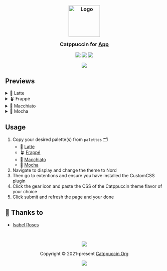 <h3 align="center">
	<img src="https://raw.githubusercontent.com/catppuccin/catppuccin/main/assets/logos/exports/1544x1544_circle.png" width="100" alt="Logo"/><br/>
	<img src="https://raw.githubusercontent.com/catppuccin/catppuccin/main/assets/misc/transparent.png" height="30" width="0px"/>
	Catppuccin for <a href="https://github.com/catppuccin/template">App</a>
	<img src="https://raw.githubusercontent.com/catppuccin/catppuccin/main/assets/misc/transparent.png" height="30" width="0px"/>
</h3>

<p align="center">
	<a href="https://github.com/catppuccin/template/stargazers"><img src="https://img.shields.io/github/stars/catppuccin/template?colorA=363a4f&colorB=b7bdf8&style=for-the-badge"></a>
	<a href="https://github.com/catppuccin/template/issues"><img src="https://img.shields.io/github/issues/catppuccin/template?colorA=363a4f&colorB=f5a97f&style=for-the-badge"></a>
	<a href="https://github.com/catppuccin/template/contributors"><img src="https://img.shields.io/github/contributors/catppuccin/template?colorA=363a4f&colorB=a6da95&style=for-the-badge"></a>
</p>

<p align="center">
	<img src="https://raw.githubusercontent.com/catppuccin/catppuccin/main/assets/previews/preview.webp"/>
</p>

## Previews

<details>
<summary>🌻 Latte</summary>
<img src="https://raw.githubusercontent.com/isabelroses/freshrss-catppuccin/main/assets/latte.png"/>
</details>
<details>
<summary>🪴 Frappé</summary>
<img src="https://raw.githubusercontent.com/isabelroses/freshrss-catppuccin/main/assets/frappe.png"/>
</details>
<details>
<summary>🌺 Macchiato</summary>
<img src="https://raw.githubusercontent.com/isabelroses/freshrss-catppuccin/main/assets/macchiato.png"/>
</details>
<details>
<summary>🌿 Mocha</summary>
<img src="https://raw.githubusercontent.com/isabelroses/freshrss-catppuccin/main/assets/mocha.png"/>
</details>

## Usage

1. Copy your desired palette(s) from `palettes` 🗂️
   - 🌻 [Latte](palettes/latte.toml)
   - 🪴 [Frappé](palettes/frappe.toml)
   - 🌺 [Macchiato](palettes/macchiato.toml)
   - 🌿 [Mocha](palettes/mocha.toml)
2. Navigate to display and change the theme to Nord
3. Then go to extentions and ensure you have installed the CustomCSS plugin
4. Click the gear icon and paste the CSS of the Catppuccin theme flavor of your choice
5. Click submit and refresh the page and your done

## 💝 Thanks to

- [Isabel Roses](https://github.com/isabelroses)

&nbsp;

<p align="center">
	<img src="https://raw.githubusercontent.com/catppuccin/catppuccin/main/assets/footers/gray0_ctp_on_line.svg?sanitize=true" />
</p>

<p align="center">
	Copyright &copy; 2021-present <a href="https://github.com/catppuccin" target="_blank">Catppuccin Org</a>
</p>

<p align="center">
	<a href="https://github.com/catppuccin/catppuccin/blob/main/LICENSE"><img src="https://img.shields.io/static/v1.svg?style=for-the-badge&label=License&message=MIT&logoColor=d9e0ee&colorA=363a4f&colorB=b7bdf8"/></a>
</p>
